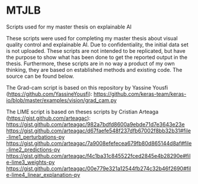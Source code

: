 # MTJLB
Scripts used for my master thesis on explainable AI

These scripts were used for completing my master thesis about visual quality control and explainable AI.
Due to confidentiality, the initial data set is not uploaded. These scripts are not intended to be replicated,
but have the purpose to show what has been done to get the reported output in the thesis. Furthermore, these scripts are in no 
way a product of my own thinking, they are based on established methods and existing code. The source can be found below.

The Grad-cam script is based on this repository by Yassine Yousfi (https://github.com/YassineYousfi): 
  https://github.com/keras-team/keras-io/blob/master/examples/vision/grad_cam.py
  
The LIME script is based on theses scripts by Cristian Arteaga (https://gist.github.com/arteagac):
  https://gist.github.com/arteagac/982a7bdfd8600a9ebde71d7e3643e23e
  https://gist.github.com/arteagac/d67faefe548f237dfb67002f8bb32b31#file-lime1_perturbations-py
  https://gist.github.com/arteagac/7a9008efefecea679fb80d865144d8af#file-lime2_predictions-py
  https://gist.github.com/arteagac/f4c1ba31c845522fced2845e4b28290e#file-lime3_weights-py
  https://gist.github.com/arteagac/00e779e321a12544fb274c32b46f2690#file-lime4_linear_explanation-py
